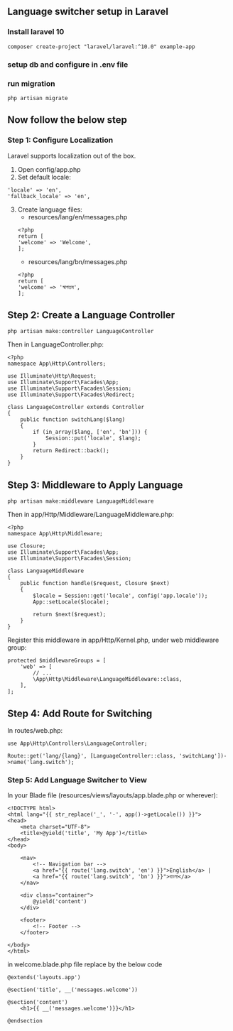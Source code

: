 ## Language switcher setup in Laravel
### Install laravel 10
```
composer create-project "laravel/laravel:^10.0" example-app
```
### setup db and configure in .env file 
### run migration
```
php artisan migrate
```
## Now follow the below step 
### Step 1: Configure Localization
Laravel supports localization out of the box.
1. Open config/app.php
2. Set default locale:
```
'locale' => 'en',
'fallback_locale' => 'en',
```
3. Create language files:
    - resources/lang/en/messages.php
    ```
    <?php
    return [
    'welcome' => 'Welcome',
    ];
    ```
    - resources/lang/bn/messages.php
    ```
    <?php
    return [
    'welcome' => 'স্বাগতম',
    ];
    ```
## Step 2: Create a Language Controller
```
php artisan make:controller LanguageController
```
Then in LanguageController.php:
```
<?php
namespace App\Http\Controllers;

use Illuminate\Http\Request;
use Illuminate\Support\Facades\App;
use Illuminate\Support\Facades\Session;
use Illuminate\Support\Facades\Redirect;

class LanguageController extends Controller
{
    public function switchLang($lang)
    {
        if (in_array($lang, ['en', 'bn'])) {
            Session::put('locale', $lang);
        }
        return Redirect::back();
    }
}
```
## Step 3: Middleware to Apply Language
```
php artisan make:middleware LanguageMiddleware
```
Then in app/Http/Middleware/LanguageMiddleware.php:
```
<?php
namespace App\Http\Middleware;

use Closure;
use Illuminate\Support\Facades\App;
use Illuminate\Support\Facades\Session;

class LanguageMiddleware
{
    public function handle($request, Closure $next)
    {
        $locale = Session::get('locale', config('app.locale'));
        App::setLocale($locale);

        return $next($request);
    }
}
```
Register this middleware in app/Http/Kernel.php, under web middleware group:
```
protected $middlewareGroups = [
    'web' => [
        // ...
        \App\Http\Middleware\LanguageMiddleware::class,
    ],
];
```
## Step 4: Add Route for Switching
In routes/web.php:
```
use App\Http\Controllers\LanguageController;

Route::get('lang/{lang}', [LanguageController::class, 'switchLang'])->name('lang.switch');
```
### Step 5: Add Language Switcher to View
In your Blade file (resources/views/layouts/app.blade.php or wherever):
```
<!DOCTYPE html>
<html lang="{{ str_replace('_', '-', app()->getLocale()) }}">
<head>
    <meta charset="UTF-8">
    <title>@yield('title', 'My App')</title>
</head>
<body>

    <nav>
        <!-- Navigation bar -->
        <a href="{{ route('lang.switch', 'en') }}">English</a> |
        <a href="{{ route('lang.switch', 'bn') }}">বাংলা</a>
    </nav>

    <div class="container">
        @yield('content')
    </div>

    <footer>
        <!-- Footer -->
    </footer>

</body>
</html>

```
in welcome.blade.php file replace by the below code
```
@extends('layouts.app')

@section('title', __('messages.welcome'))

@section('content')
    <h1>{{ __('messages.welcome')}}</h1>
   
@endsection

```


